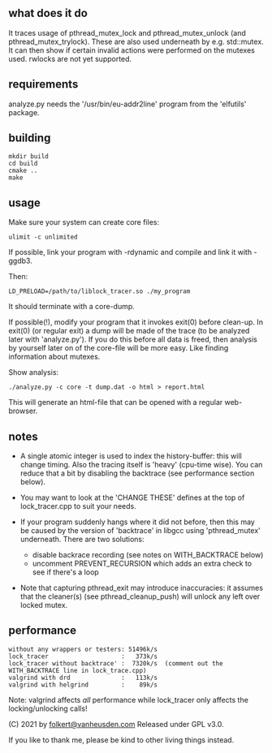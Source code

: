 what does it do
---------------
It traces usage of pthread_mutex_lock and pthread_mutex_unlock
(and pthread_mutex_trylock).
These are also used underneath by e.g. std::mutex.
It can then show if certain invalid actions were performed on
the mutexes used.
rwlocks are not yet supported.


requirements
------------
analyze.py needs the '/usr/bin/eu-addr2line' program from the
'elfutils' package.


building
--------
```
mkdir build
cd build
cmake ..
make
```


usage
-----
Make sure your system can create core files:

```
ulimit -c unlimited
```

If possible, link your program with -rdynamic and compile
and link it with -ggdb3.

Then:

```
LD_PRELOAD=/path/to/liblock_tracer.so ./my_program
```

It should terminate with a core-dump.

If possible(!), modify your program that it invokes exit(0)
before clean-up. In exit(0) (or regular exit) a dump will be
made of the trace (to be analyzed later with 'analyze.py').
If you do this before all data is freed, then analysis by
yourself later on of the core-file will be more easy. Like
finding information about mutexes.


Show analysis:

```
./analyze.py -c core -t dump.dat -o html > report.html
```

This will generate an html-file that can be opened with a regular
web-browser.


notes
-----
* A single atomic integer is used to index the history-buffer: this
  will change timing. Also the tracing itself is 'heavy' (cpu-time
  wise). You can reduce that a bit by disabling the backtrace (see
  performance section below).

* You may want to look at the 'CHANGE THESE' defines at the top of
  lock_tracer.cpp to suit your needs.

* If your program suddenly hangs where it did not before, then
  this may be caused by the version of 'backtrace' in libgcc
  using 'pthread_mutex' underneath.
  There are two solutions:
  * disable backrace recording (see notes on WITH_BACKTRACE below)
  * uncomment PREVENT_RECURSION which adds an extra check to see
    if there's a loop

* Note that capturing pthread_exit may introduce inaccuracies: it
  assumes that the cleaner(s) (see pthread_cleanup_push) will
  unlock any left over locked mutex.


performance
-----------
```
without any wrappers or testers: 51496k/s
lock_tracer                    :   373k/s
lock_tracer without backtrace' :  7320k/s  (comment out the WITH_BACKTRACE line in lock_trace.cpp)
valgrind with drd              :   113k/s
valgrind with helgrind         :    89k/s
```

Note: valgrind affects *all* performance while lock_tracer only
affects the locking/unlocking calls!


(C) 2021 by folkert@vanheusden.com
Released under GPL v3.0.

If you like to thank me, please be kind to other living things instead.

